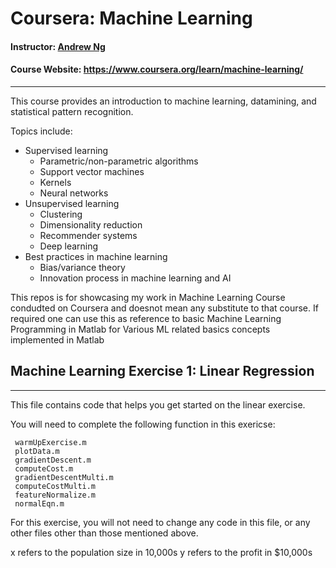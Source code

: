 # Coursera: Machine Learning
#### **Instructor**: [Andrew Ng](https://www.coursera.org/instructor/andrewng)
#### **Course Website**: https://www.coursera.org/learn/machine-learning/
-----------------------
This course provides an introduction to machine learning, datamining, and statistical pattern recognition.

Topics include:
* Supervised learning
  * Parametric/non-parametric algorithms
  * Support vector machines
  * Kernels
  * Neural networks
* Unsupervised learning
  * Clustering
  * Dimensionality reduction
  * Recommender systems
  * Deep learning
* Best practices in machine learning
  * Bias/variance theory
  * Innovation process in machine learning and AI

This repos is for showcasing my work in Machine Learning Course condudted on Coursera and doesnot mean any substitute to that course. If required one can use this as reference to basic Machine Learning Programming in Matlab for Various ML related basics concepts implemented in Matlab

## Machine Learning Exercise 1: Linear Regression
------------
This file contains code that helps you get started on the linear exercise.

You will need to complete the following function in this exericse:

     warmUpExercise.m
     plotData.m
     gradientDescent.m
     computeCost.m
     gradientDescentMulti.m
     computeCostMulti.m
     featureNormalize.m
     normalEqn.m

For this exercise, you will not need to change any code in this file, or any other files other than those mentioned above.

x refers to the population size in 10,000s
y refers to the profit in $10,000s
